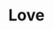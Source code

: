 ---
pid: ch980
title: Love
location_transcription: Love Park
coordinates: "[-75.165406770223, 39.953980764636]"
zipcode: '19006'
gen_neighborhood: 
neighborhood: 
outside_phl: 'Huntingdon Valley PA '
age: '20'
age_range: 20-29
instagram: 
image_file_name: ch_980.jpg
proposal_transcription: 
topic: Violence,Love
topic_summary: 0, 0
type: Sculpture Statue
keywords_other: 
credit: Adam Davila
image_labels: "#NAME?"
twitter: 
facebook: 
permalink: "/monuments/ch980/"
layout: item-page
---
